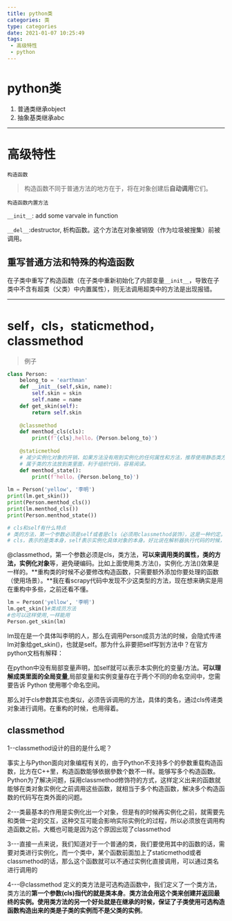 ```yaml
---
title: python类
categories: 类
type: categories
date: 2021-01-07 10:25:49
tags:
 - 高级特性
 - python
---
```


# python类

1. 普通类继承object
2. 抽象基类继承abc

---



# 高级特性

`构造函数`

> 构造函数不同于普通方法的地方在于，将在对象创建后**自动调用**它们。

`构造函数内置方法`

`__init__`: add some varvale in function

`__del__`:destructor, 析构函数。这个方法在对象被销毁（作为垃圾被搜集）前被调用。

## 重写普通方法和特殊的构造函数

在子类中重写了构造函数（在子类中重新初始化了内部变量`__init__`，导致在子类中不含有超类（父类）中内置属性），则无法调用超类中的方法是出现报错。

---

# self，cls，staticmethod，classmethod

> 例子

```python
class Person:
    belong_to = 'earthman'
    def __init__(self,skin, name):
        self.skin = skin
        self.name = name
    def get_skin(self):
        return self.skin
        
    @classmethod
    def menthod_cls(cls):
        print(f'{cls},hello，{Person.belong_to}')
        
    @staticmethod
    # 减少实例化对象的开销，如果方法没有用到实例化的任何属性和方法，推荐使用静态类方法
    # 属于类的方法放到类里面，利于组织代码，容易阅读。
    def menthod_state():
        print(f'hello，{Person.belong_to}')
        
lm = Person('yellow', '李明')
print(lm.get_skin())
print(Person.menthod_cls())
print(lm.menthod_cls())
print(Person.menthod_state())

# cls和self有什么特点
# 类的方法，第一个参数必须是self或者是cls（必须用classmethod装饰），这是一种约定。
# cls，表示的是类本身，self表示实例化具体对象的本身。好比说在解析器执行代码的时候，具体的Person类也是一个对象，cls是Person的引用。slef就是lm对象的引用。
```

@classmethod，第一个参数必须是cls，类方法，**可以来调用类的属性，类的方法，实例化对象**等，避免硬编码。比如上面使用类.方法()，实例化.方法()效果是一样的。**重构类的时候不必要修改构造函数，只需要额外添加你要处理的函数（使用场景）。**我在看scrapy代码中发现不少这类型的方法，现在想来确实是用在重构中多些，之前还看不懂。

```python
lm = Person('yellow', '李明')
lm.get_skin()#类成员方法
#也可以这样使用,一样能用
Person.get_skin(lm)
```

lm现在是一个具体叫李明的人，那么在调用Person成员方法的时候，会隐式传递lm对象给get_skin()，也就是self。那为什么非要把self写到方法中？在官方python文档有解释：

在python中没有局部变量声明，加self就可以表示本实例化的变量/方法。**可以理解成类里面的全局变量**,局部变量和实例变量存在于两个不同的命名空间中，您需要告诉 Python 使用哪个命名空间。

那么对于cls参数其实也类似，必须告诉调用的方法，具体的类名，通过cls传递类对象进行调用。在重构的时候，也用得着。

## classmethod

1--classmethod设计的目的是什么呢？

事实上与Python面向对象编程有关的，由于Python不支持多个的參数重载构造函数，比方在C++里，构造函数能够依据參数个数不一样。能够写多个构造函数。Python为了解决问题，採用classmethod修饰符的方式，这样定义出来的函数就能够在类对象实例化之前调用这些函数，就相当于多个构造函数，解决多个构造函数的代码写在类外面的问题。

 

2---类最基本的作用是实例化出一个对象，但是有的时候再实例化之前，就需要先和类做一定的交互，这种交互可能会影响实际实例化的过程，所以必须放在调用构造函数之前。大概也可能是因为这个原因出现了classmethod

 

3---直接一点来说，我们知道对于一个普通的类，我们要使用其中的函数的话，需要对类进行实例化，而一个类中，某个函数前面加上了staticmethod或者classmethod的话，那么这个函数就可以不通过实例化直接调用，可以通过类名进行调用的

 

4---@classmethod 定义的类方法是可选构造函数中，我们定义了一个类方法，类方法的**第一个参数(cls)指代的就是类本身**。**类方法会用这个类来创建并返回最终的实例。**使用类方法的另一个好处就是在继承的时候，保证了**子类使用可选构造函数构造出来的类是子类的实例而不是父类的实例**。
